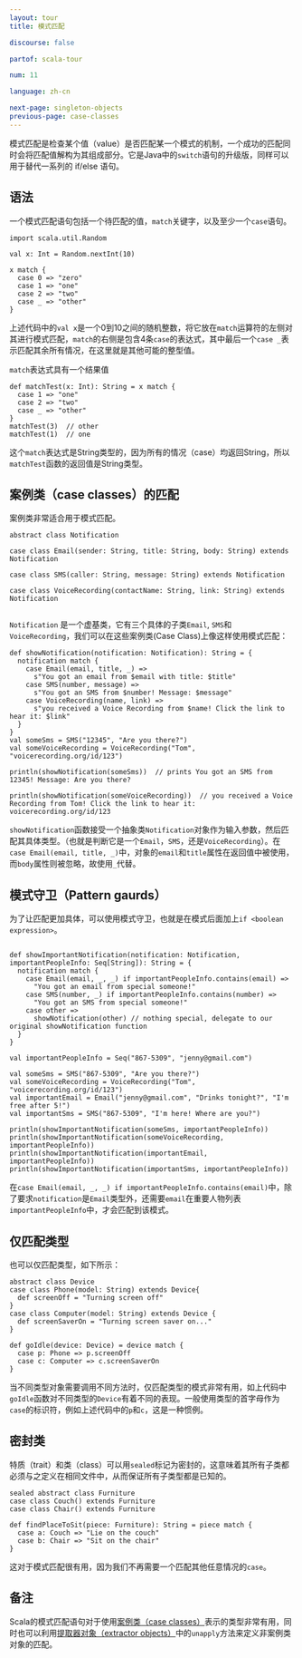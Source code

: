 ```yaml
---
layout: tour
title: 模式匹配

discourse: false

partof: scala-tour

num: 11

language: zh-cn

next-page: singleton-objects
previous-page: case-classes
---
```


模式匹配是检查某个值（value）是否匹配某一个模式的机制，一个成功的匹配同时会将匹配值解构为其组成部分。它是Java中的`switch`语句的升级版，同样可以用于替代一系列的 if/else 语句。

## 语法
一个模式匹配语句包括一个待匹配的值，`match`关键字，以及至少一个`case`语句。

```tut
import scala.util.Random

val x: Int = Random.nextInt(10)

x match {
  case 0 => "zero"
  case 1 => "one"
  case 2 => "two"
  case _ => "other"
}
```
上述代码中的`val x`是一个0到10之间的随机整数，将它放在`match`运算符的左侧对其进行模式匹配，`match`的右侧是包含4条`case`的表达式，其中最后一个`case _`表示匹配其余所有情况，在这里就是其他可能的整型值。

`match`表达式具有一个结果值
```tut
def matchTest(x: Int): String = x match {
  case 1 => "one"
  case 2 => "two"
  case _ => "other"
}
matchTest(3)  // other
matchTest(1)  // one
```
这个`match`表达式是String类型的，因为所有的情况（case）均返回String，所以`matchTest`函数的返回值是String类型。

## 案例类（case classes）的匹配

案例类非常适合用于模式匹配。

```tut
abstract class Notification

case class Email(sender: String, title: String, body: String) extends Notification

case class SMS(caller: String, message: String) extends Notification

case class VoiceRecording(contactName: String, link: String) extends Notification


```

`Notification` 是一个虚基类，它有三个具体的子类`Email`, `SMS`和`VoiceRecording`，我们可以在这些案例类(Case Class)上像这样使用模式匹配：

```
def showNotification(notification: Notification): String = {
  notification match {
    case Email(email, title, _) =>
      s"You got an email from $email with title: $title"
    case SMS(number, message) =>
      s"You got an SMS from $number! Message: $message"
    case VoiceRecording(name, link) =>
      s"you received a Voice Recording from $name! Click the link to hear it: $link"
  }
}
val someSms = SMS("12345", "Are you there?")
val someVoiceRecording = VoiceRecording("Tom", "voicerecording.org/id/123")

println(showNotification(someSms))  // prints You got an SMS from 12345! Message: Are you there?

println(showNotification(someVoiceRecording))  // you received a Voice Recording from Tom! Click the link to hear it: voicerecording.org/id/123
```
`showNotification`函数接受一个抽象类`Notification`对象作为输入参数，然后匹配其具体类型。（也就是判断它是一个`Email`，`SMS`，还是`VoiceRecording`）。在`case Email(email, title, _)`中，对象的`email`和`title`属性在返回值中被使用，而`body`属性则被忽略，故使用`_`代替。

## 模式守卫（Pattern gaurds）
为了让匹配更加具体，可以使用模式守卫，也就是在模式后面加上`if <boolean expression>`。
```

def showImportantNotification(notification: Notification, importantPeopleInfo: Seq[String]): String = {
  notification match {
    case Email(email, _, _) if importantPeopleInfo.contains(email) =>
      "You got an email from special someone!"
    case SMS(number, _) if importantPeopleInfo.contains(number) =>
      "You got an SMS from special someone!"
    case other =>
      showNotification(other) // nothing special, delegate to our original showNotification function
  }
}

val importantPeopleInfo = Seq("867-5309", "jenny@gmail.com")

val someSms = SMS("867-5309", "Are you there?")
val someVoiceRecording = VoiceRecording("Tom", "voicerecording.org/id/123")
val importantEmail = Email("jenny@gmail.com", "Drinks tonight?", "I'm free after 5!")
val importantSms = SMS("867-5309", "I'm here! Where are you?")

println(showImportantNotification(someSms, importantPeopleInfo))
println(showImportantNotification(someVoiceRecording, importantPeopleInfo))
println(showImportantNotification(importantEmail, importantPeopleInfo))
println(showImportantNotification(importantSms, importantPeopleInfo))
```

在`case Email(email, _, _) if importantPeopleInfo.contains(email)`中，除了要求`notification`是`Email`类型外，还需要`email`在重要人物列表`importantPeopleInfo`中，才会匹配到该模式。
 

## 仅匹配类型
也可以仅匹配类型，如下所示：
```tut
abstract class Device
case class Phone(model: String) extends Device{
  def screenOff = "Turning screen off"
}
case class Computer(model: String) extends Device {
  def screenSaverOn = "Turning screen saver on..."
}

def goIdle(device: Device) = device match {
  case p: Phone => p.screenOff
  case c: Computer => c.screenSaverOn
}
```
当不同类型对象需要调用不同方法时，仅匹配类型的模式非常有用，如上代码中`goIdle`函数对不同类型的`Device`有着不同的表现。一般使用类型的首字母作为`case`的标识符，例如上述代码中的`p`和`c`，这是一种惯例。

## 密封类

特质（trait）和类（class）可以用`sealed`标记为密封的，这意味着其所有子类都必须与之定义在相同文件中，从而保证所有子类型都是已知的。

```tut
sealed abstract class Furniture
case class Couch() extends Furniture
case class Chair() extends Furniture

def findPlaceToSit(piece: Furniture): String = piece match {
  case a: Couch => "Lie on the couch"
  case b: Chair => "Sit on the chair"
}
```
这对于模式匹配很有用，因为我们不再需要一个匹配其他任意情况的`case`。

## 备注

Scala的模式匹配语句对于使用[案例类（case classes）](case-classes.html)表示的类型非常有用，同时也可以利用[提取器对象（extractor objects）](extractor-objects.html)中的`unapply`方法来定义非案例类对象的匹配。

